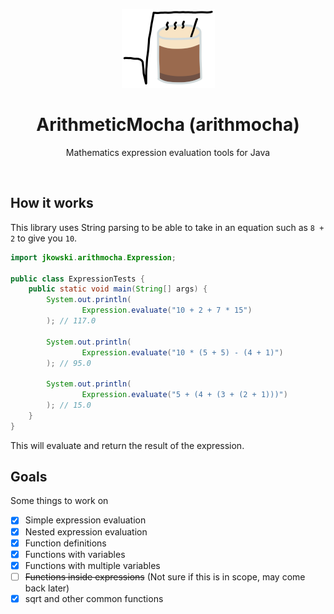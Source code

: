 <div align="center">

![arithmocha](media/icon.png)
# ArithmeticMocha (arithmocha)
Mathematics expression evaluation tools for Java

</div>

<br>

## How it works
This library uses String parsing to be able to take in an
equation such as `8 + 2` to give you `10`.

```java
import jkowski.arithmocha.Expression;

public class ExpressionTests {
    public static void main(String[] args) {
        System.out.println(
                Expression.evaluate("10 + 2 + 7 * 15")
        ); // 117.0

        System.out.println(
                Expression.evaluate("10 * (5 + 5) - (4 + 1)")
        ); // 95.0

        System.out.println(
                Expression.evaluate("5 + (4 + (3 + (2 + 1)))")
        ); // 15.0
    }
}
```

This will evaluate and return the result of the expression.

## Goals
Some things to work on

- [x] Simple expression evaluation
- [x] Nested expression evaluation
- [x] Function definitions
- [x] Functions with variables
- [x] Functions with multiple variables
- [ ] ~~Functions inside expressions~~ (Not sure if this is in scope, may come back later)
- [x] sqrt and other common functions